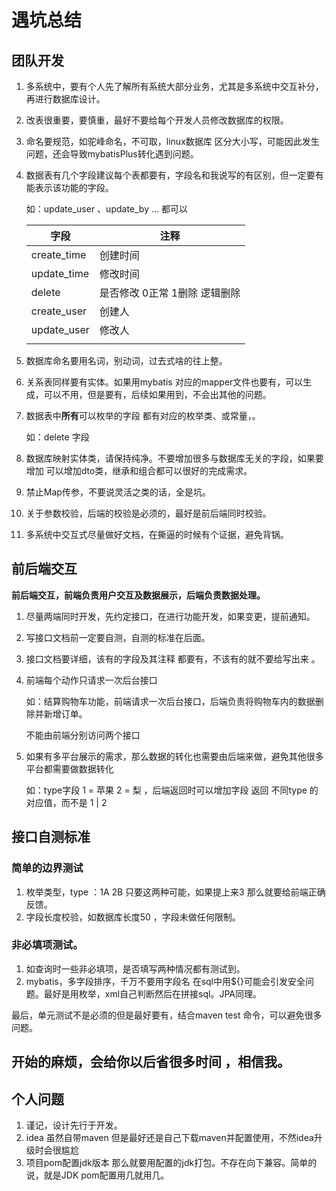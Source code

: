 # 遇坑总结

## 团队开发

1. 多系统中，要有个人先了解所有系统大部分业务，尤其是多系统中交互补分，再进行数据库设计。

2. 改表很重要，要慎重，最好不要给每个开发人员修改数据库的权限。

3. 命名要规范，如驼峰命名，不可取，linux数据库 区分大小写，可能因此发生问题，还会导致mybatisPlus转化遇到问题。

4. 数据表有几个字段建议每个表都要有，字段名和我说写的有区别，但一定要有能表示该功能的字段。

    如：update_user 、update_by ...  都可以

    

    | 字段        | 注释                          |
    | ----------- | ----------------------------- |
    | create_time | 创建时间                      |
    | update_time | 修改时间                      |
    | delete      | 是否修改 0正常 1删除 逻辑删除 |
    | create_user | 创建人                        |
    | update_user | 修改人                        |
    |             |                               |

    

5. 数据库命名要用名词，别动词，过去式啥的往上整。

6. 关系表同样要有实体。如果用mybatis  对应的mapper文件也要有，可以生成，可以不用，但是要有，后续如果用到，不会出其他的问题。

7. 数据表中**所有**可以枚举的字段 都有对应的枚举类、或常量，。

    如：delete   字段 

8. 数据库映射实体类，请保持纯净。不要增加很多与数据库无关的字段，如果要增加 可以增加dto类，继承和组合都可以很好的完成需求。

9. 禁止Map传参，不要说灵活之类的话，全是坑。

10. 关于参数校验，后端的校验是必须的，最好是前后端同时校验。

11. 多系统中交互式尽量做好文档，在撕逼的时候有个证据，避免背锅。

## 前后端交互

**前后端交互，前端负责用户交互及数据展示，后端负责数据处理。**

1. 尽量两端同时开发，先约定接口，在进行功能开发，如果变更，提前通知。

2. 写接口文档前一定要自测，自测的标准在后面。

3. 接口文档要详细，该有的字段及其注释 都要有，不该有的就不要给写出来 。

4. 前端每个动作只请求一次后台接口

    如：结算购物车功能，前端请求一次后台接口，后端负责将购物车内的数据删除并新增订单。

    不能由前端分别访问两个接口

5. 如果有多平台展示的需求，那么数据的转化也需要由后端来做，避免其他很多平台都需要做数据转化

    如：type字段 1 = 苹果  2 = 梨 ，后端返回时可以增加字段  返回 不同type 的对应值，而不是 1 |  2

    



##     接口自测标准

### 简单的边界测试

1. 枚举类型，type ：1A 2B  只要这两种可能，如果提上来3 那么就要给前端正确反馈。
2. 字段长度校验，如数据库长度50 ，字段未做任何限制。

### 非必填项测试。

1. 如查询时一些非必填项，是否填写两种情况都有测试到。
2. mybatis，多字段排序，千万不要用字段名 在sql中用${}可能会引发安全问题。最好是用枚举，xml自己判断然后在拼接sql。JPA同理。



最后，单元测试不是必须的但是最好要有，结合maven test 命令，可以避免很多问题。

## 开始的麻烦，会给你以后省很多时间 ，相信我。



## 个人问题

1. 谨记，设计先行于开发。
2. idea 虽然自带maven   但是最好还是自己下载maven并配置使用，不然idea升级时会很尴尬
3. 项目pom配置jdk版本 那么就要用配置的jdk打包。不存在向下兼容。简单的说，就是JDK pom配置用几就用几。

